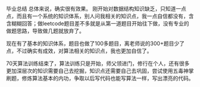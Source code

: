毕业总结
总体来说，确实很有效果。
刚开始对数据结构知识缺乏，只知道一点点，而且有一个系统的知识体系，别人问我相关的知识点，我一点自信都没有，含含糊糊回答；做leetcode题目差不多就是从第一道题目开始往下做，没有专业的做题思路，导致做几题就放弃了。

现在有了基本的知识体系，题目也做了100多题目，离老师说的300+题目少了点，不过确实有成效，对算法相关的知识点，我也更加自信了。

70天算法训练结束了，算法训练只是开始，师父领进门，修行在个人，还有很多更加深层次的知识需要自己去挖掘，知识点还需要自己去巩固，尝试使用五毒神掌刷题，修炼算法基本的内功，争取以后写代码也能写算法一样，写出漂亮的代码。